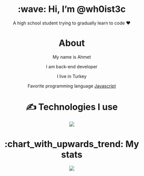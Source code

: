 <div align="center">
<h1> :wave: Hi, I’m @wh0ist3c </h1>
<p> A high school student trying to gradually learn to code ❤ </p>
  
<h1>   About </h1>
  <p>  My name is Ahmet </p>
  <p>  I am back-end developer </p>
  <p>  I live in Turkey </p>
  <p>  Favorite programming language <a href="https://tr.wikipedia.org/wiki/JavaScript"> Javascript </a> </p>


<h1> ✍ Technologies I use </h1>
<img src="https://skillicons.dev/icons?i=js,ts,cs,react,nodejs,mongodb,html,css,vscode,atom,discord&theme=dark" />

<h1> :chart_with_upwards_trend: My stats </h1>
<img src="https://github-readme-stats.vercel.app/api?username=githubadresiniz&show_icons=true&theme=dark" />
